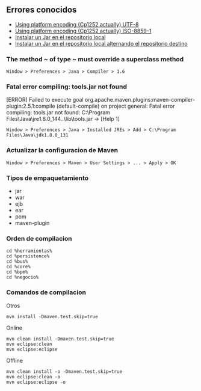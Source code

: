 ## Errores conocidos

- [Using platform encoding (Cp1252 actually) UTF-8](https://github.com/ronald0009/Leeme/blob/master/maven0001.xml)
- [Using platform encoding (Cp1252 actually) ISO-8859-1](https://github.com/ronald0009/Leeme/blob/master/maven0002.xml)
- [Instalar un Jar en el repositorio local](https://github.com/ronald0009/Leeme/blob/master/maven0001.bat)
- [Instalar un Jar en el repositorio local alternando el repositorio destino](https://github.com/ronald0009/Leeme/blob/master/maven0002.bat)

### The method ~ of type ~ must override a superclass method

```
Window > Preferences > Java > Compiler > 1.6
```

### Fatal error compiling: tools.jar not found

[ERROR] Failed to execute goal org.apache.maven.plugins:maven-compiler-plugin:2.5.1:compile (default-compile) on project general: Fatal error compiling: tools.jar not found: C:\Program Files\Java\jre1.8.0_144\..\lib\tools.jar -> [Help 1]

```
Window > Preferences > Java > Installed JREs > Add > C:\Program Files\Java\jdk1.8.0_131
```

### Actualizar la configuracion de Maven

```
Window > Preferences > Maven > User Settings > ... > Apply > OK
```

### Tipos de empaquetamiento

- jar
- war
- ejb
- ear
- pom
- maven-plugin

### Orden de compilacion

```
cd %herramientas%
cd %persistence%
cd %bus%
cd %core%
cd %bpm%
cd %negocio%
```

### Comandos de compilacion

Otros

```
mvn install -Dmaven.test.skip=true
```

Online

```
mvn clean install -Dmaven.test.skip=true
mvn eclipse:clean
mvn eclipse:eclipse
```

Offline

```
mvn clean install -o -Dmaven.test.skip=true
mvn eclipse:clean -o
mvn eclipse:eclipse -o
```
